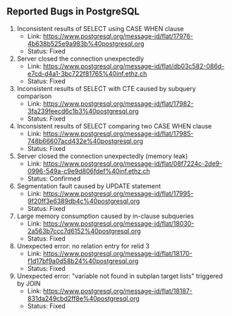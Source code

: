 ## Reported Bugs in PostgreSQL
1. Inconsistent results of SELECT using CASE WHEN clause
    - Link: https://www.postgresql.org/message-id/flat/17976-4b638b525e9a983b%40postgresql.org
    - Status: Fixed
2. Server closed the connection unexpectedly
    - Link: https://www.postgresql.org/message-id/flat/db03c582-086d-e7cd-d4a1-3bc722f81765%40inf.ethz.ch
    - Status: Fixed
3. Inconsistent results of SELECT with CTE caused by subquery comparison
    - Link: https://www.postgresql.org/message-id/flat/17982-3fa239feecd6c1b3%40postgresql.org
    - Status: Fixed
4. Inconsistent results of SELECT comparing two CASE WHEN clause
    - Link: https://www.postgresql.org/message-id/flat/17985-748b66607acd432e%40postgresql.org
    - Status: Fixed
5. Server closed the connection unexpectedly (memory leak)
    - Link: https://www.postgresql.org/message-id/flat/08f7224c-2de9-0996-549a-c9e9d806fdef%40inf.ethz.ch
    - Status: Confirmed
6. Segmentation fault caused by UPDATE statement
    - Link: https://www.postgresql.org/message-id/flat/17995-9f20ff3e6389db4c%40postgresql.org
    - Status: Fixed
7. Large memory consumption caused by in-clause subqueries
    - Link: https://www.postgresql.org/message-id/flat/18030-2a563b7ccc7d6152%40postgresql.org
    - Status: Fixed
8. Unexpected error: no relation entry for relid 3
    - Link: https://www.postgresql.org/message-id/flat/18170-f1d17bf9a0d58b24%40postgresql.org
    - Status: Fixed
9. Unexpected error: "variable not found in subplan target lists" triggered by JOIN
    - Link: https://www.postgresql.org/message-id/flat/18187-831da249cbd2ff8e%40postgresql.org
    - Status: Fixed
